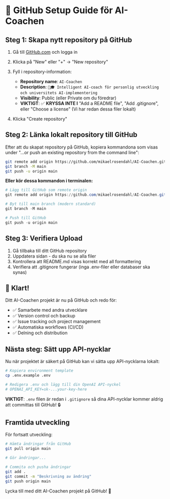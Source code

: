 # 🚀 GitHub Setup Guide för AI-Coachen

## Steg 1: Skapa nytt repository på GitHub

1. Gå till [GitHub.com](https://github.com) och logga in
2. Klicka på "New" eller "+" → "New repository"  
3. Fyll i repository-information:
   - **Repository name**: `AI-Coachen`
   - **Description**: `🤖🎓 Intelligent AI-coach för personlig utveckling och universitets AI-implementering`
   - **Visibility**: Public (eller Private om du föredrar)
   - **VIKTIGT**: ✅ **KRYSSA INTE I** "Add a README file", "Add .gitignore", eller "Choose a license" 
     (Vi har redan dessa filer lokalt)

4. Klicka "Create repository"

## Steg 2: Länka lokalt repository till GitHub

Efter att du skapat repository på GitHub, kopiera kommandona som visas under "…or push an existing repository from the command line":

```bash
git remote add origin https://github.com/mikaelrosendahl/AI-Coachen.git
git branch -M main
git push -u origin main
```

**Eller kör dessa kommandon i terminalen:**

```powershell
# Lägg till GitHub som remote origin
git remote add origin https://github.com/mikaelrosendahl/AI-Coachen.git

# Byt till main branch (modern standard)
git branch -M main  

# Push till GitHub
git push -u origin main
```

## Steg 3: Verifiera Upload

1. Gå tillbaka till ditt GitHub repository
2. Uppdatera sidan - du ska nu se alla filer
3. Kontrollera att README.md visas korrekt med all formattering
4. Verifiera att .gitignore fungerar (inga .env-filer eller databaser ska synas)

## 🎉 Klart!

Ditt AI-Coachen projekt är nu på GitHub och redo för:
- ✅ Samarbete med andra utvecklare
- ✅ Version control och backup  
- ✅ Issue tracking och project management
- ✅ Automatiska workflows (CI/CD)
- ✅ Delning och distribution

## Nästa steg: Sätt upp API-nycklar

Nu när projektet är säkert på GitHub kan vi sätta upp API-nycklarna lokalt:

```bash
# Kopiera environment template
cp .env.example .env

# Redigera .env och lägg till din OpenAI API-nyckel
# OPENAI_API_KEY=sk-...your-key-here
```

**VIKTIGT**: `.env` filen är redan i `.gitignore` så dina API-nycklar kommer aldrig att committas till GitHub! 🔒

## Framtida utveckling

För fortsatt utveckling:

```bash
# Hämta ändringar från GitHub
git pull origin main

# Gör ändringar...

# Commita och pusha ändringar  
git add .
git commit -m "Beskrivning av ändring"
git push origin main
```

Lycka till med ditt AI-Coachen projekt på GitHub! 🚀